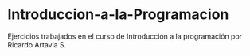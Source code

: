 # Introduccion-a-la-Programacion
Ejercicios trabajados en el curso de Introducción a la programación por Ricardo Artavia S.
